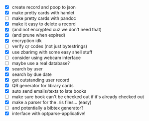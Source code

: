 - [x] create record and poop to json
- [x] make pretty cards with hamlet
- [ ] make pretty cards with pandoc
- [x] make it easy to delete a record
- [x] (and not encrypted cuz we don't need that)
- [x] (and prune when expired)
- [x] encryption idk
- [ ] verify qr codes (not just bytestrings)
- [x] use zbarimg with some easy shell stuff
- [ ] consider using webcam interface
- [ ] maybe use a real database?
- [x] search by user
- [x] search by due date
- [x] get outstanding user record
- [x] QR generator for library cards
- [x] auto send emails/texts to late books
- [ ] make sure book can't be checked out if it's already checked out
- [x] make a parser for the .ris files... (easy) 
- [ ] and potentially a bibtex generator?
- [x] interface with optparse-applicative!

